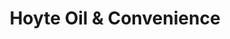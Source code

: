 ---
title: "Hoyte Oil & Convenience"
url: /walnut-grove/hoyte-oil-und-convenience/
shop: Lebensmittel
---